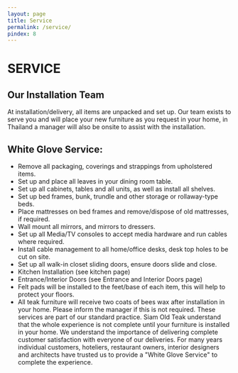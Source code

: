 ```yaml
---
layout: page
title: Service
permalink: /service/
pindex: 8
---
```


# SERVICE

## Our Installation Team
At installation/delivery, all items are unpacked and set up. Our team exists to serve you and will place your new furniture as you request in your home, in Thailand a manager will also be onsite to assist with the installation.

## White Glove Service:
 - Remove all packaging, coverings and strappings from upholstered items.
 - Set up and place all leaves in your dining room table.
 - Set up all cabinets, tables and all units, as well as install all shelves.
 - Set up bed frames, bunk, trundle and other storage or rollaway-type beds.
 - Place mattresses on bed frames and remove/dispose of old mattresses, if required.
 - Wall mount all mirrors, and mirrors to dressers.
 - Set up all Media/TV consoles to accept media hardware and run cables where required.
 - Install cable management to all home/office desks, desk top holes to be cut on site.
 - Set up all walk-in closet sliding doors, ensure doors slide and close.
 - Kitchen Installation (see kitchen page)
 - Entrance/Interior Doors (see Entrance and Interior Doors page)
 - Felt pads will be installed to the feet/base of each item, this will help to protect your floors.
 - All teak furniture will receive two coats of bees wax after installation in your home. Please inform the manager if this is not required.
These services are part of our standard practice.
Siam Old Teak understand that the whole experience is not complete until your furniture is installed in your home. We understand the importance of delivering complete customer satisfaction with everyone of our deliveries. 
For many years individual customers, hoteliers, restaurant owners, interior designers and architects have trusted us to provide a &quot;White Glove Service&quot; to complete the experience.